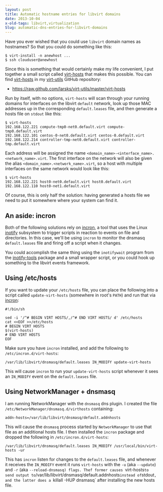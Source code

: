 ```yaml
---
layout: post
title: Automatic hostname entries for libvirt domains
date: 2013-10-04
x-old-tags: libvirt,virtualization
Slug: automatic-dns-entries-for-libvirt-domains
---
```


Have you ever wished that you could use `libvirt` domain names as
hostnames?  So that you could do something like this:

    $ virt-install -n anewhost ...
    $ ssh clouduser@anewhost

Since this is something that would certainly make my life convenient,
I put together a small script called [virt-hosts][] that makes this
possible.  You can find [virt-hosts][] in my [virt-utils][] GitHub
repository:

- <https://raw.github.com/larsks/virt-utils/master/virt-hosts>

Run by itself, with no options, `virt-hosts` will scan through your
running domains for interfaces on the libvirt `default` network, look
up those MAC addresses up in the corresponding `default.leases` file,
and then generate a hosts file on `stdout` like this:

    $ virt-hosts
    192.168.122.221	compute-tmp0-net0.default.virt compute-tmp0.default.virt
    192.168.122.101	centos-0-net0.default.virt centos-0.default.virt
    192.168.122.214	controller-tmp-net0.default.virt controller-tmp.default.virt

Each address will be assigned the name
`<domain_name>-<interface_name>.<network_name>.virt`.  The first
interface on the network will also be given the alias
`<domain_name>.<network_name>.virt`, so a host with multiple
interfaces on the same network would look like this:

    $ virt-hosts
    192.168.122.221	host0-net0.default.virt host0.default.virt
    192.168.122.110	host0-net1.default.virt

Of course, this is only half the solution: having generated a hosts
file we need to put it somewhere where your system can find it.

An aside: incron
----------------

Both of the following solutions rely on [incron][], a tool that uses
the Linux [inotify][] subsystem to trigger scripts in reaction to
events on file and directories.  In this case, we'll be using `incron`
to monitor the dnsmasq `default.leases` file and firing off a script
when it changes.

You could accomplish the same thing using the `inotifywait` program
from the [inotify-tools][] package and a small wrapper script, or you
could hook up something to the libvirt events framework.

[inotify]: http://en.wikipedia.org/wiki/Inotify
[inotify-tools]: https://github.com/rvoicilas/inotify-tools/wiki

Using /etc/hosts
----------------

If you want to update your `/etc/hosts` file, you can place the
following into a script called `update-virt-hosts` (somewhere in
root's `PATH`) and run that via [incron][]:

    #!/bin/sh

    sed -i '/^# BEGIN VIRT HOSTS/,/^# END VIRT HOSTS/ d' /etc/hosts
    cat <<EOF >>/etc/hosts
    # BEGIN VIRT HOSTS
    $(virt-hosts)
    # END VIRT HOSTS
    EOF

Make sure you have `incron` installed, and add the following to
`/etc/incron.d/virt-hosts`:

    /var/lib/libvirt/dnsmasq/default.leases IN_MODIFY update-virt-hosts

This will cause `incron` to run your `update-virt-hosts` script
whenever it sees an `IN_MODIFY` event on the `default.leases` file.

[incron]: http://inotify.aiken.cz/?section=incron&page=about&lang=en

Using NetworkManager + dnsmasq
------------------------------

I am running NetworkManager with the `dnsmasq` dns plugin. I created
the file `/etc/NetworkManager/dnsmasq.d/virthosts` containing:

    addn-hosts=/var/lib/libvirt/dnsmasq/default.addnhosts

This will cause the `dnsmasq` process started by `NetworkManager` to
use that file as an additional hosts file.  I then installed the
`incron` package and dropped the following in
`/etc/incron.d/virt-hosts`:

    /var/lib/libvirt/dnsmasq/default.leases IN_MODIFY /usr/local/bin/virt-hosts -ur

This has `incron` listen for changes to the `default.leases` file, and
whenever it receives the `IN_MODIFY` event it runs `virt-hosts` with
the `-u` (aka `--update`) and `-r` (aka `--reload-dnsmasq) flags.
Thef former causes `virt-hosts` to send output to
`/var/lib/libvirt/dnsmasq/default.addnhosts` instead of `stdout`, and
the latter does a `killall -HUP dnsmasq` after installing the new
hosts file.


[virt-hosts]: https://raw.github.com/larsks/virt-utils/master/virt-hosts
[virt-utils]: https://raw.github.com/larsks/virt-utils/
